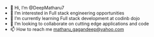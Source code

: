 - 👋 Hi, I’m @DeepMatharu7
- 👀 I’m interested in Full stack engineering opportunities 
- 🌱 I’m currently learning Full stack development at codinb dojo 
- 💞️ I’m looking to collaborate on cutting edge applications and code 
- 📫 How to reach me matharu_gagandeep@yahoo.com

<!---
DeepMatharu7/DeepMatharu7 is a ✨ special ✨ repository because its `README.md` (this file) appears on your GitHub profile.
You can click the Preview link to take a look at your changes.
--->
